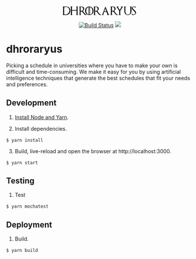 <p align="center">
  <img src="./src/logo.svg" width="200" style="text-align: center">
</p>
  
<p align="center">
  <a href="https://travis-ci.org/bnan/dhroraryus"><img src="https://img.shields.io/travis/bnan/dhroraryus.svg" alt="Build Status"></a>
  <img src="https://img.shields.io/librariesio/github/bnan/dhroraryus.svg">
</p>

# dhroraryus

Picking a schedule in universities where you have to make your own is difficult and time-consuming. We make it easy for you by using artificial intelligence techniques that generate the best schedules that fit your needs and preferences.

## Development

1. [Install Node and Yarn](https://yarnpkg.com/en/docs/install).

2. Install dependencies.

```shell
$ yarn install
```

3. Build, live-reload and open the browser at http://localhost:3000.

```shell
$ yarn start
```

## Testing

1. Test
```shell
$ yarn mochatest
```


## Deployment

1. Build.

```bash
$ yarn build
```
